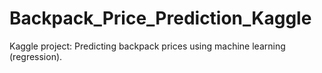# Backpack_Price_Prediction_Kaggle
 Kaggle project: Predicting backpack prices using machine learning (regression).

